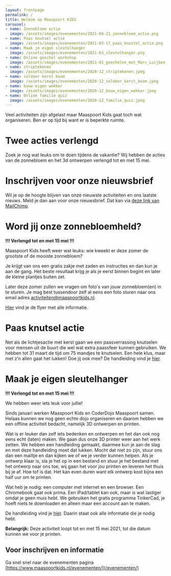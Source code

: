 ```yaml
---
layout: frontpage
permalink: /
title: Welkom op Maaspoort KIDS
carousel:
- name: Zonnebloem actie
  image: /assets/images/evenementen/2021-04-21_zonnebloem_actie.png
- name: Paas knutsel actie
  image: /assets/images/evenementen/2021-03-17_paas_knustel_actie.png
- name: Maak je eigen sleutelhanger
  image: /assets/images/evenementen/2021-03_sleutelhanger.png
- name: Online goochel workshop
  image: /assets/images/evenementen/2021-01_goochelen_met_Marc_Luijben.jpg
- name: striptekenen
  image: /assets/images/evenementen/2020-12_striptekenen.jpeg
- name: soldeer kerst boom
  image: /assets/images/evenementen/2020-12_soldeer_kerst_boom.jpeg
- name: bouw eigen wekker
  image: /assets/images/evenementen/2020-12_bouw_eigen_wekker.jpeg
- name: Online familie quiz
  image: /assets/images/evenementen/2020-12_familie_quiz.jpeg
---
```


Veel activiteiten zijn afgelast maar Maaspoort Kids gaat toch wat organiseren. Ben er op tijd bij want er is beperkte
ruimte.

# Twee acties verlengd

Zoek je nog wat leuks om te doen tijdens de vakantie? Wij hebben de acties van de zonnebloem en het 3d ontwerpen verlengd tot en met 15 mei.

# Inschrijven voor onze nieuwsbrief

Wil je op de hoogte blijven van onze nieuwste activiteiten en ons laatste nieuws. Meld je dan aan voor onze nieuwsbrief. Dat kan via [deze link van MailChimp](https://mailchi.mp/8e27115a6d78/maaspoort-kids-nieuwsbrief).

# Word jij onze zonnebloemheld?

**!!! Verlengd tot en met 15 mei !!!**

Maaspoort Kids heeft weer wat leuks: wie kweekt er deze zomer de grootste of de mooiste zonnebloem?

Je krijgt van ons een gratis zakje met zaden en instructies en dan kun je aan de gang. Het beste resultaat krijg je als je eerst
binnen begint en later de kleine plantjes buiten zet.

Later deze zomer zullen we vragen om foto's van jouw zonnebloem(en) in te sturen. Je mag best tussendoor zelf al eens een
foto sturen naar ons email adres [activiteiten@maaspoortkids.nl](mailto:activiteiten@maaspoortkids.nl?subject=zonnenbloem).

[Hier](https://www.maaspoortkids.nl/downloads/zonnebloem_actie_flyer.pdf) vind je de flyer met alle informatie.

# Paas knutsel actie

Net als de lichtjesactie met kerst gaan we een paasverrassing knutselen voor mensen uit de buurt die wel wat extra
paassfeer kunnen gebruiken. We hebben tot 31 maart de tijd om 75 mandjes te knutselen. Een hele klus, maar met z’n allen
gaat het lukken! Doe jij ook mee? De handleiding vind je [hier](https://www.maaspoortkids.nl/downloads/handleiding-paasmandjes_maken.pdf).

# Maak je eigen sleutelhanger

**!!! Verlengd tot en met 15 mei !!!**

We hebben weer iets leuk voor jullie!

Sinds januari werken Maaspoort Kids en CoderDojo Maaspoort samen. Helaas kunnen we nog geen echte dojo organiseren en
daarom hebben we een offline activiteit bedacht, namelijk 3D ontwerpen en printen.

Wat is er leuker dan zelf iets bedenken en ontwerpen en het dan ook nog eens echt (laten) maken. We gaan dus onze 3D
printer weer aan het werk zetten. We hebben een handleiding gemaakt, daarmee kun je aan de slag en met deze handleiding
moet dat lukken. Mocht dat niet zo zijn, stuur ons dan een mailtje en dan kijken we of we je verder kunnen helpen. Als
je ontwerp klaar is, sla je het op in een bestand en stuur je het bestand met het ontwerp naar ons toe, wij gaan het
voor jou printen en leveren het thuis bij je af. Hoe tof is dat. Het kan even duren want elk ontwerp kost bijna een half
uur om te printen.

Wat heb je nodig: een computer met internet en een browser. Een Chromebook gaat ook prima. Een iPad/tablet kan ook, maar
is wat lastiger omdat je geen muis hebt. We gebruiken het gratis programma TinkerCad, je hoeft niets te downloaden en
alleen maar een account aan te maken.

De handleiding vind je [hier](https://www.maaspoortkids.nl/downloads/handleiding-maak_je_eigen_sleutelhanger.pdf).
Daarin staat ook alle informatie die je nodig hebt.

**Belangrijk:** Deze activiteit loopt tot en met 15 mei 2021, tot die datum kunnen we voor je printen.

## Voor inschrijven en informatie

Ga snel snel naar de evenementen pagina [https://www.maaspoortkids.nl/evenementen/](/evenementen/)
